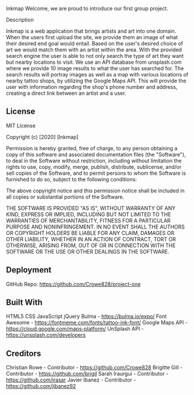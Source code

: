 Inkmap
Welcome, we are proud to introduce our first group project.


Description

Inkmap is a web application that brings artists and art into one domain. When the users first upload the site, we provide them an image of what their desired end goal would entail. Based on the user's desired choice of art we would match them with an artist within the area. With the provided search engine the user is able to not only search the type of art they want but nearby locations to visit. We use an API database from unsplash.com where we provide 10 image results to what the user has searched for. The search results will portray images as well as a map with various locations of nearby tattoo shops, by utilizing the Google Maps API. This will provide the user with information regarding the shop's phone number and address, creating a direct link between an artist and a user.

## License

MIT License

Copyright (c) [2020] [Inkmap]

Permission is hereby granted, free of charge, to any person obtaining a copy
of this software and associated documentation files (the "Software"), to deal
in the Software without restriction, including without limitation the rights
to use, copy, modify, merge, publish, distribute, sublicense, and/or sell
copies of the Software, and to permit persons to whom the Software is
furnished to do so, subject to the following conditions:

The above copyright notice and this permission notice shall be included in all
copies or substantial portions of the Software.

THE SOFTWARE IS PROVIDED "AS IS", WITHOUT WARRANTY OF ANY KIND, EXPRESS OR
IMPLIED, INCLUDING BUT NOT LIMITED TO THE WARRANTIES OF MERCHANTABILITY,
FITNESS FOR A PARTICULAR PURPOSE AND NONINFRINGEMENT. IN NO EVENT SHALL THE
AUTHORS OR COPYRIGHT HOLDERS BE LIABLE FOR ANY CLAIM, DAMAGES OR OTHER
LIABILITY, WHETHER IN AN ACTION OF CONTRACT, TORT OR OTHERWISE, ARISING FROM,
OUT OF OR IN CONNECTION WITH THE SOFTWARE OR THE USE OR OTHER DEALINGS IN THE
SOFTWARE.

## Deployment

GitHub Repo: https://github.com/Crowe828/project-one

## Built With

HTML5
CSS
JavaScript
jQuery
Bulma - https://bulma.io/expo/
Font Awesome - https://fontmeme.com/fonts/tattoo-ink-font/
Google Maps API - https://cloud.google.com/maps-platform/
UnSplash API - https://unsplash.com/developers

## Creditors

Christian Rowe - Contributor - https://github.com/Crowe828
Brigitte Gill - Contributor - https://github.com/brigil
Sarah Iraurgui - Contributor - https://github.com/irasar
Javier Ibanez - Contributor - https://github.com/jibanez92

